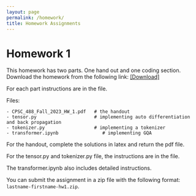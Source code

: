 ```yaml
---
layout: page
permalink: /homework/
title: Homework Assignments
---
```




<h1>Homework 1</h1>

This homework has two parts. One hand out and one coding section.  
Download the homework from the following link: [[Download]](https://yaleedu-my.sharepoint.com/:u:/g/personal/arman_cohan_yale_edu/EWLsxR38t9hPp4OG4zeglskB-VjNXg9minUVjJqI_4ECtw?e=Unvzj2)

For each part instructions are in the file.


Files:  
```
- CPSC_488_Fall_2023_HW_1.pdf   # the handout
- tensor.py                     # implementing auto differentiation and back propagation
- tokenizer.py                  # implementing a tokenizer
- transformer.ipynb                # implementing GQA
```

For the handout, complete the solutions in latex and return the pdf file.

For the tensor.py and tokenizer.py file, the instructions are in the file.

The transformer.ipynb also includes detailed instructions. 

You can submit the assignment in a zip file with the following format:
`lastname-firstname-hw1.zip`.

<!-- - [Homework 1](https://piazza.com/cmu/fall2019/10703/resources): Due by Friday, 20<sup>th</sup> September 2019. -->
